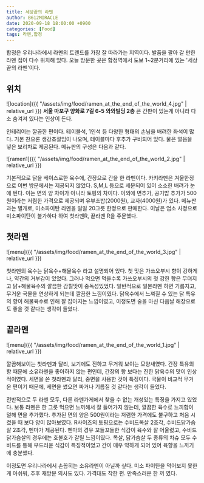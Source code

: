 ```yaml
---
title: 세상끝의 라멘
author: B612MIRACLE
date: 2020-09-18 18:00:00 +0900
categories: [Food]
tags: 라멘,합정
---
```

합정은 우리나라에서 라멘의 트렌드를 가장 잘 따라가는 지역이다. 발품을 팔아 갈 만한 라멘 집이 다수 위치해 있다. 오늘 방문한 곳은 합정역에서 도보 1~2분거리에 있는 '세상끝의 라멘'이다.

## 위치
![location]({{ "/assets/img/food/ramen_at_the_end_of_the_world_4.jpg" | relative_url }})
**서울 마포구 양화로 7길 6-5 와와빌딩 2층**
큰 간판이 있는게 아니라 다소 숨겨져 있다는 인상이 든다.


인테리어는 깔끔한 편이다. 테이블석, 1인석 등 다양한 형태의 손님을 배려한 좌석이 많다. 기본 찬으론 생강초절임이 나오며, 테이블마다 후추가 구비되어 있다. 물은 얼음을 넣은 보리차로 제공된다.
메뉴판의 구성은 다음과 같다.

![ramen1]({{ "/assets/img/food/ramen_at_the_end_of_the_world_2.jpg" | relative_url }})

기본적으로 닭을 베이스로한 육수에, 간장으로 간을 한 라멘이다. 카키라멘은 겨울한정으로 이번 방문에서는 제공되지 않았다.
S,M,L 등으로 세분되어 있어 소소한 배려가 눈에 띈다. 이는 면의 양 차이가 아니라 토핑의 차이다. 이외에 면추가, 공기밥 추가가 500원이라는 저렴한 가격으로 제공되며 유부초밥(2000원), 교자(4000원)가 있다.
메뉴판과는 별개로, 미소파이탄 라멘을 일일 20그릇 한정으로 판매한다. 이날은 업소 사정으로 미소파이탄이 불가하다 하여 첫라멘R, 끝라멘 R을 주문했다.

## 첫라멘
![menu]({{ "/assets/img/food/ramen_at_the_end_of_the_world_3.jpg" | relative_url }})

첫라멘의 육수는 닭육수+해물육수 라고 설명되어 있다. 첫 맛은 가쓰오부시 향이 강하게 나, 약간의 거부감이 있었다. 그러나 먹으면 먹을수록 가쓰오부시의 첫 강한 향은 무뎌지고 닭+해물육수의 깔끔한 감칠맛이 중독성있었다.
일반적으로 일본라멘 하면 기름지고, 무거운 국물을 연상하게 되는데 깔끔한 느낌이였다. 닭육수에서 느껴질 수 있는 닭 특유의 향이 해물육수로 인해 잘 잡아지는 느낌이였고, 이정도면 술을 마신 다음날 해장으로도 좋을 것 같다는 생각이 들었다.


## 끝라멘
![menu]({{ "/assets/img/food/ramen_at_the_end_of_the_world_1.jpg" | relative_url }})

깔끔해보이는 첫라멘과 달리, 보기에도 진하고 무거워 보이는 모양새였다. 간장 특유의 향 때문에 소유라멘을 좋아하지 않는 편인데, 간장의 향 보다는 진한 닭육수의 맛이 인상적이였다. 세면을 쓴 첫라멘과 달리, 중면을 사용한 것이 특징이다. 국물이 비교적 무거운 편이기 때문에, 세면을 썼으면 짜거나 기름질 것 같다는 생각이 들었다.

전반적으로 두 라멘 모두, 다른 라멘가게에서 찾을 수 없는 개성있는 특징을 가지고 있었다. 보통 라멘은 한 그릇 먹으면 느끼해서 잘 들어가지 않는데, 깔끔한 육수로 느끼함이 덜해 면을 추가했다. 추가된 면의 양은 500원이라는 저렴한 가격에도 불구하고 처음 시켰을 때 보다 양이 많아보였다. R사이즈의 토핑으로는 수비드목살 2조각, 수비드닭가슴살 2조각, 멘마가 제공된다. 멘마의 경우 꼬들꼬들한 식감이 육수와 잘 어울렸고, 수비드 닭가슴살의 경우에는 호불호가 갈릴 느낌이였다. 목살, 닭가슴살 두 종류의 차슈 모두 수비드를 통해 부드러운 식감이 특징적이었고 간이 매우 약하게 되어 있어 육향을 느끼기에 충분했다.

이정도면 우리나라에서 손꼽히는 소유라멘이 아닐까 싶다. 미소 파이탄을 먹어보지 못한게 아쉬워, 추후 재방문 의사도 있다. 가격대도 착한 편. 만족스러운 한 끼 였다.

